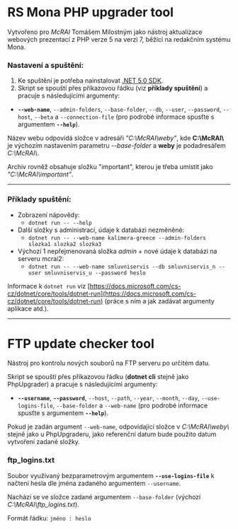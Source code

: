 # RS Mona PHP upgrader tool

Vytvořeno pro *McRAI* Tomášem Milostným jako nástroj aktualizace webových prezentací z PHP verze 5 na verzi 7, běžící na redakčním systému Mona.

### Nastavení a spuštění:

1. Ke spuštění je potřeba nainstalovat [.NET 5.0 SDK](https://dotnet.microsoft.com/download). 
2. Skript se spouští přes příkazovou řádku (viz **příklady spuštění**) a pracuje s následujícími argumenty:
  - **``--web-name``**, ``--admin-folders``, ``--base-folder``, ``--db``, ``--user``, ``--password``, ``--host``, ``--beta`` a ``--connection-file`` (pro podrobé informace spusťte s argumentem **``--help``**).

Název webu odpovídá složce v adresáři *"C:\McRAI\weby\"*, kde **C:\McRAI\\** je výchozím nastavením parametru *--base-folder* a **weby** je podadresářem *C:\McRAI\\*.

Archiv rovněž obsahuje složku "important", kterou je třeba umístit jako *"C:\McRAI\important"*.

---

### Příklady spuštění:

- Zobrazení nápovědy:
  - ``dotnet run -- --help``
- Další složky s administrací, údaje k databázi nezměněné:
  - ``dotnet run -- --web-name kalimera-greece --admin-folders slozka1 slozka2 slozka3``
- Výchozí 1 nepřejmenovaná složka *admin* + nové údaje k databázi na serveru mcrai2:
  - ``dotnet run -- --web-name smluvniservis --db smluvniservis_n --user smluvniservis_u --password heslo``

Informace k ``dotnet run`` viz [https://docs.microsoft.com/cs-cz/dotnet/core/tools/dotnet-run](https://docs.microsoft.com/cs-cz/dotnet/core/tools/dotnet-run) (práce s ním a jak zadávat argumenty aplikace atd.).

---

# FTP update checker tool

Nástroj pro kontrolu nových souborů na FTP serveru po určitém datu.

Skript se spouští přes příkazovou řádku (**dotnet cli** stejně jako PhpUpgrader) a pracuje s následujícími argumenty:
  - **``--username``**, **``--password``**, ``--host``, ``--path``, ``--year``, ``--month``, ``--day``, ``--use-logins-file``, ``--base-folder`` a ``--web-name`` (pro podrobé informace spusťte s argumentem **``--help``**).

Pokud je zadán argument ``--web-name``, odpovídající složce v *C:\McRAI\weby\\* stejně jako u PhpUpgraderu, jako referenční datum bude použito datum vytvoření zadané složky.

### ftp_logins.txt

Soubor využívaný bezparametrovým argumentem **``--use-logins-file``** k načtení hesla dle jména zadaného argumentem ``--username``.

Nachází se ve složce zadané argumentem ``--base-folder`` (výchozí *C:\McRAI\ftp_logins.txt*).

Formát řádku: ``jméno : heslo``
